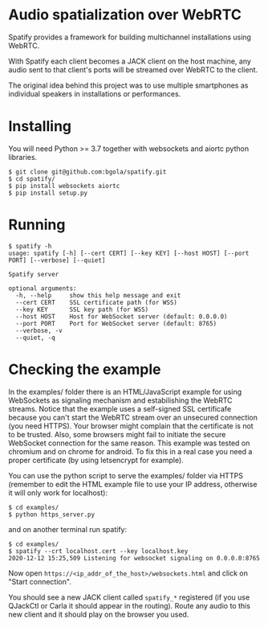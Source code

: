 # Audio spatialization over WebRTC

Spatify provides a framework for building multichannel installations using WebRTC.

With Spatify each client becomes a JACK client on the host machine, any audio
sent to that client's ports will be streamed over WebRTC to the client.

The original idea behind this project was to use multiple smartphones as individual
speakers in installations or performances.


# Installing 

You will need Python >= 3.7 together with websockets and aiortc python libraries.

```
$ git clone git@github.com:bgola/spatify.git
$ cd spatify/
$ pip install websockets aiortc
$ pip install setup.py
```

# Running

```
$ spatify -h
usage: spatify [-h] [--cert CERT] [--key KEY] [--host HOST] [--port PORT] [--verbose] [--quiet]

Spatify server

optional arguments:
  -h, --help     show this help message and exit
  --cert CERT    SSL certificate path (for WSS)
  --key KEY      SSL key path (for WSS)
  --host HOST    Host for WebSocket server (default: 0.0.0.0)
  --port PORT    Port for WebSocket server (default: 8765)
  --verbose, -v
  --quiet, -q
```

# Checking the example

In the examples/ folder there is an HTML/JavaScript example for using WebSockets as
signaling mechanism and estabilishing the WebRTC streams. Notice that the example
uses a self-signed SSL certificafe because you can't start the WebRTC stream over an 
unsecured connection (you need HTTPS). Your browser might complain that the certificate is
not to be trusted. Also, some browsers might fail to initiate the secure WebSocket
connection for the same reason. This example was tested on chromium and on chrome for android.
To fix this in a real case you need a proper certificate (by using letsencrypt for example).

You can use the python script to serve the examples/ folder via HTTPS (remember to edit the HTML example file
to use your IP address, otherwise it will only work for localhost):

```
$ cd examples/
$ python https_server.py
```

and on another terminal run spatify:

```
$ cd examples/
$ spatify --crt localhost.cert --key localhost.key
2020-12-12 15:25,509 Listening for websocket signaling on 0.0.0.0:8765
```

Now open `https://<ip_addr_of_the_host>/websockets.html` and click on "Start connection".

You should see a new JACK client called `spatify_*` registered (if you use QJackCtl or 
Carla it should appear in the routing). Route any audio to this new client and it should play
on the browser you used.
